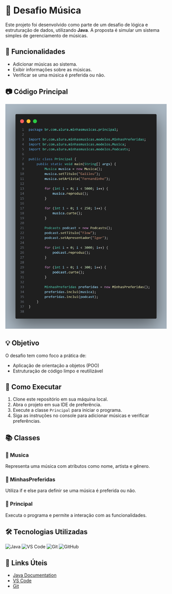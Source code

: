 # 🎵 Desafio Música

Este projeto foi desenvolvido como parte de um desafio de lógica e estruturação de dados, utilizando **Java**. A proposta é simular um sistema simples de gerenciamento de músicas.

## 🎵 Funcionalidades

- Adicionar músicas ao sistema.
- Exibir informações sobre as músicas.
- Verificar se uma música é preferida ou não.

## 📷 Código Principal

<img src="code.png" alt="Print do Código Principal">

## 💡 Objetivo

O desafio tem como foco a prática de:

- Aplicação de orientação a objetos (POO)
- Estruturação de código limpo e reutilizável

## 📂 Como Executar

1. Clone este repositório em sua máquina local.
2. Abra o projeto em sua IDE de preferência.
3. Execute a classe `Principal` para iniciar o programa.
4. Siga as instruções no console para adicionar músicas e verificar preferências.

## 📚 Classes

### 🎵 Musica

Representa uma música com atributos como nome, artista e gênero.

### 🎵 MinhasPreferidas

Utiliza if e else para definir se uma música é preferida ou não.

### 🎵 Principal

Executa o programa e permite a interação com as funcionalidades.

## 🛠 Tecnologias Utilizadas

![Java](https://img.shields.io/badge/Java-ED8B00?style=for-the-badge&logo=java&logoColor=white)
![VS Code](https://img.shields.io/badge/VSCode-007ACC?style=for-the-badge&logo=visual%20studio%20code&logoColor=white)
![Git](https://img.shields.io/badge/Git-F05032?style=for-the-badge&logo=git&logoColor=white)
![GitHub](https://img.shields.io/badge/GitHub-100000?style=for-the-badge&logo=github&logoColor=white)

## 🔗 Links Úteis

- [Java Documentation](https://docs.oracle.com/en/java/)
- [VS Code](https://code.visualstudio.com/)
- [Git](https://git-scm.com/)
